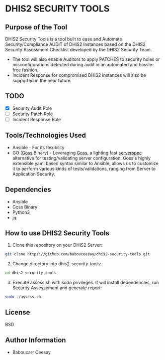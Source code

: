 # DHIS2 SECURITY TOOLS

## Purpose of the Tool

DHIS2 Security Tools is a tool built to ease and Automate Security/Compliance AUDIT of DHIS2 Instances based on the DHIS2 Security Assessment Checklist developed by the DHIS2 Security Team.

- The tool will also enable Auditors to apply PATCHES to security holes or misconfigurations detected during audit in an automated and hassle-free fashion.
- Incident Response for compromised DHIS2 instances will also be supported in the near future.

## TODO

- [x] Security Audit Role
- [ ] Security Patch Role
- [ ] Incident Response Role

## Tools/Technologies Used

- Ansible - For its flexibility
- GO ([Goss](https://github.com/goss-org/goss/) Binary) - Leveraging [Goss](https://github.com/goss-org/goss/), a lighting fast [serverspec](http://serverspec.org/) alternative for testing/validating server configuration. Goss's highly extensible yaml based syntax similar to Ansible, allows us to customize it to perform various kinds of tests/validations, ranging from Server to Application Security.

## Dependencies

- Ansible
- Goss Binary
- Python3
- jq

## How to use DHIS2 Security Tools

1. Clone this repository on your DHIS2 Server:

```sh
git clone https://github.com/babouceesay/dhis2-security-tools.git
```

2. Change directory into dhis2-security-tools:

```sh
cd dhis2-security-tools
```

3. Execute assess.sh with sudo privileges. It will install dependencies, run Security Assessement and generate report:

```sh
sudo ./assess.sh
```

## License

BSD

## Author Information

- Baboucarr Ceesay
